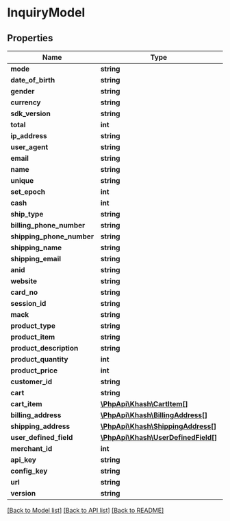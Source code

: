 # InquiryModel

## Properties
Name | Type | Description | Notes
------------ | ------------- | ------------- | -------------
**mode** | **string** |  | [optional] 
**date_of_birth** | **string** |  | [optional] 
**gender** | **string** |  | [optional] 
**currency** | **string** |  | [optional] 
**sdk_version** | **string** |  | [optional] 
**total** | **int** |  | [optional] 
**ip_address** | **string** |  | [optional] 
**user_agent** | **string** |  | [optional] 
**email** | **string** |  | [optional] 
**name** | **string** |  | [optional] 
**unique** | **string** |  | [optional] 
**set_epoch** | **int** |  | [optional] 
**cash** | **int** |  | [optional] 
**ship_type** | **string** |  | [optional] 
**billing_phone_number** | **string** |  | [optional] 
**shipping_phone_number** | **string** |  | [optional] 
**shipping_name** | **string** |  | [optional] 
**shipping_email** | **string** |  | [optional] 
**anid** | **string** |  | [optional] 
**website** | **string** |  | [optional] 
**card_no** | **string** |  | [optional] 
**session_id** | **string** |  | [optional] 
**mack** | **string** |  | [optional] 
**product_type** | **string** |  | [optional] 
**product_item** | **string** |  | [optional] 
**product_description** | **string** |  | [optional] 
**product_quantity** | **int** |  | [optional] 
**product_price** | **int** |  | [optional] 
**customer_id** | **string** |  | [optional] 
**cart** | **string** |  | [optional] 
**cart_item** | [**\PhpApi\Khash\CartItem[]**](CartItem.md) |  | [optional] 
**billing_address** | [**\PhpApi\Khash\BillingAddress[]**](BillingAddress.md) |  | [optional] 
**shipping_address** | [**\PhpApi\Khash\ShippingAddress[]**](ShippingAddress.md) |  | [optional] 
**user_defined_field** | [**\PhpApi\Khash\UserDefinedField[]**](UserDefinedField.md) |  | [optional] 
**merchant_id** | **int** |  | [optional] 
**api_key** | **string** |  | [optional] 
**config_key** | **string** |  | [optional] 
**url** | **string** |  | [optional] 
**version** | **string** |  | [optional] 

[[Back to Model list]](../README.md#documentation-for-models) [[Back to API list]](../README.md#documentation-for-api-endpoints) [[Back to README]](../README.md)


